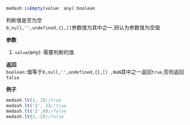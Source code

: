 ```js
medash.isEmpty(value: any):boolean
```
判断值是否为空  
`0,null,'',undefined,{},[]`参数值为其中之一,则认为参数值为空值

**参数**  
1. `value`(any): 需要判断的值

**返回**  
`boolean:`值等于`0,null,'',undefined,{},[] ,NaN`其中之一返回`true`,否则返回`false`

**例子**
```js
medash.lt(1, 2)//true
medash.lt('1', 2)//true
medash.lt('2',0)//false
medash.lt(2,-2)//false
```